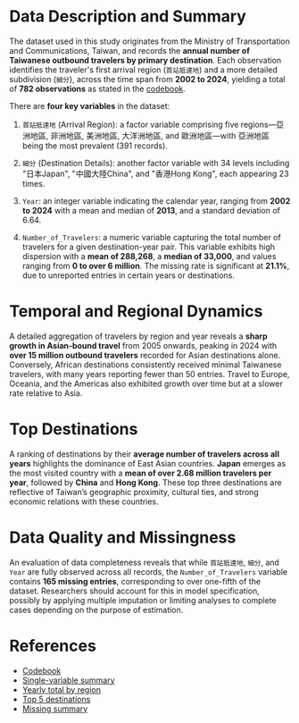 
# Data Description and Summary

The dataset used in this study originates from the Ministry of Transportation and Communications, Taiwan, and records the **annual number of Taiwanese outbound travelers by primary destination**. Each observation identifies the traveler's first arrival region (`首站抵達地`) and a more detailed subdivision (`細分`), across the time span from **2002 to 2024**, yielding a total of **782 observations** as stated in the [codebook](codebook.md).

There are **four key variables** in the dataset:  

1. `首站抵達地` (Arrival Region): a factor variable comprising five regions—亞洲地區, 非洲地區, 美洲地區, 大洋洲地區, and 歐洲地區—with 亞洲地區 being the most prevalent (391 records).

2. `細分` (Destination Details): another factor variable with 34 levels including "日本Japan", "中國大陸China", and "香港Hong Kong", each appearing 23 times.

3. `Year`: an integer variable indicating the calendar year, ranging from **2002 to 2024** with a mean and median of **2013**, and a standard deviation of 6.64.

4. `Number_of_Travelers`: a numeric variable capturing the total number of travelers for a given destination-year pair. This variable exhibits high dispersion with a **mean of 288,268**, a **median of 33,000**, and values ranging from **0 to over 6 million**. The missing rate is significant at **21.1%**, due to unreported entries in certain years or destinations.

# Temporal and Regional Dynamics

A detailed aggregation of travelers by region and year reveals a **sharp growth in Asian-bound travel** from 2005 onwards, peaking in 2024 with **over 15 million outbound travelers** recorded for Asian destinations alone. Conversely, African destinations consistently received minimal Taiwanese travelers, with many years reporting fewer than 50 entries. Travel to Europe, Oceania, and the Americas also exhibited growth over time but at a slower rate relative to Asia.

# Top Destinations

A ranking of destinations by their **average number of travelers across all years** highlights the dominance of East Asian countries. **Japan** emerges as the most visited country with a **mean of over 2.68 million travelers per year**, followed by **China** and **Hong Kong**. These top three destinations are reflective of Taiwan’s geographic proximity, cultural ties, and strong economic relations with these countries.

# Data Quality and Missingness

An evaluation of data completeness reveals that while `首站抵達地`, `細分`, and `Year` are fully observed across all records, the `Number_of_Travelers` variable contains **165 missing entries**, corresponding to over one-fifth of the dataset. Researchers should account for this in model specification, possibly by applying multiple imputation or limiting analyses to complete cases depending on the purpose of estimation.

# References

- [Codebook](codebook.md)
- [Single-variable summary](single-variable-summary.json)
- [Yearly total by region](yearly-total-by-region.json)
- [Top 5 destinations](top5-avg-destinations.json)
- [Missing summary](missing-summary.json)
